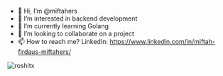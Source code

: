 - 👋 Hi, I’m @miftahers
- 👀 I’m interested in backend development
- 🌱 I’m currently learning Golang
- 💞️ I’m looking to collaborate on a project
- 📫 How to reach me? LinkedIn: https://www.linkedin.com/in/miftah-firdaus-miftahers/

<!---
miftahers/miftahers is a ✨ special ✨ repository because its `README.md` (this file) appears on your GitHub profile.
You can click the Preview link to take a look at your changes.
--->

<p><img align="center" src="https://github-readme-stats.vercel.app/api/top-langs?username=miftahers&show_icons=true&locale=en&layout=compact" alt="roshitx" /></p>
